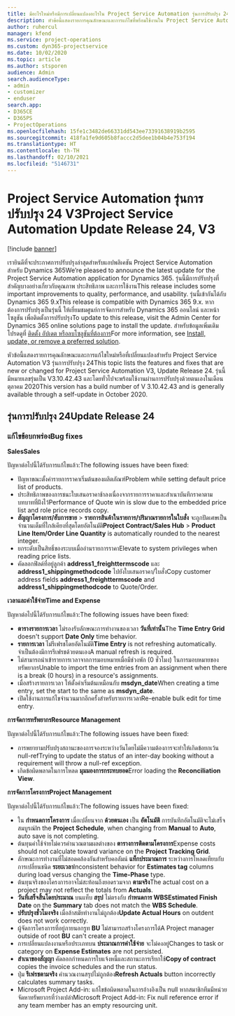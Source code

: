 ```yaml
---
title: มีอะไรใหม่หรือมีการเปลี่ยนแปลงอะไรใน Project Service Automation รุ่นการปรับปรุง 24 V3
description: หัวข้อนี้แสดงรายการคุณลักษณะและการแก้ไขที่พร้อมใช้งานใน Project Service Automation รุ่นการปรับปรุง 24 V3
author: ruhercul
manager: kfend
ms.service: project-operations
ms.custom: dyn365-projectservice
ms.date: 10/02/2020
ms.topic: article
ms.author: stsporen
audience: Admin
search.audienceType:
- admin
- customizer
- enduser
search.app:
- D365CE
- D365PS
- ProjectOperations
ms.openlocfilehash: 15fe1c3482de66331dd543ee73391638919b2595
ms.sourcegitcommit: 418fa1fe9d605b8faccc2d5dee1b04b4e753f194
ms.translationtype: HT
ms.contentlocale: th-TH
ms.lasthandoff: 02/10/2021
ms.locfileid: "5146731"
---
```

# <a name="project-service-automation-update-release-24-v3"></a><span data-ttu-id="dfbcf-103">Project Service Automation รุ่นการปรับปรุง 24 V3</span><span class="sxs-lookup"><span data-stu-id="dfbcf-103">Project Service Automation Update Release 24, V3</span></span>

[!include [banner](../includes/psa-now-project-operations.md)]

<span data-ttu-id="dfbcf-104">เรายินดีที่จะประกาศการปรับปรุงล่าสุดสำหรับแอปพลิเคชัน Project Service Automation สำหรับ Dynamics 365</span><span class="sxs-lookup"><span data-stu-id="dfbcf-104">We’re pleased to announce the latest update for the Project Service Automation application for Dynamics 365.</span></span> <span data-ttu-id="dfbcf-105">รุ่นนี้มีการปรับปรุงที่สำคัญบางอย่างเกี่ยวกับคุณภาพ ประสิทธิภาพ และการใช้งาน</span><span class="sxs-lookup"><span data-stu-id="dfbcf-105">This release includes some important improvements to quality, performance, and usability.</span></span> <span data-ttu-id="dfbcf-106">รุ่นนี้เข้ากันได้กับ Dynamics 365 9.x</span><span class="sxs-lookup"><span data-stu-id="dfbcf-106">This release is compatible with Dynamics 365 9.x.</span></span> <span data-ttu-id="dfbcf-107">หากต้องการปรับปรุงเป็นรุ่นนี้ ให้เยี่ยมชมศูนย์การจัดการสำหรับ Dynamics 365 ออนไลน์ และหน้าโซลูชัน เพื่อติดตั้งการปรับปรุง</span><span class="sxs-lookup"><span data-stu-id="dfbcf-107">To update to this release, visit the Admin Center for Dynamics 365 online solutions page to install the update.</span></span> <span data-ttu-id="dfbcf-108">สำหรับข้อมูลเพิ่มเติม โปรดดูที่ [ติดตั้ง อัปเดต หรือลบโซลูชันที่ต้องการ](https://docs.microsoft.com/power-platform/admin/install-remove-preferred-solution)</span><span class="sxs-lookup"><span data-stu-id="dfbcf-108">For more information, see [Install, update, or remove a preferred solution](https://docs.microsoft.com/power-platform/admin/install-remove-preferred-solution).</span></span>

<span data-ttu-id="dfbcf-109">หัวข้อนี้แสดงรายการคุณลักษณะและการแก้ไขใหม่หรือที่เปลี่ยนแปลงสำหรับ Project Service Automation V3 รุ่นการปรับปรุง 24</span><span class="sxs-lookup"><span data-stu-id="dfbcf-109">This topic lists the features and fixes that are new or changed for Project Service Automation V3, Update Release 24.</span></span> <span data-ttu-id="dfbcf-110">รุ่นนี้มีหมายเลขรุ่นเป็น V3.10.42.43 และโดยทั่วไปจะพร้อมใช้งานผ่านการปรับปรุงด้วยตนเองในเดือนตุลาคม 2020</span><span class="sxs-lookup"><span data-stu-id="dfbcf-110">This version has a build number of V 3.10.42.43 and is generally available through a self-update in October 2020.</span></span>

## <a name="update-release-24"></a><span data-ttu-id="dfbcf-111">รุ่นการปรับปรุง 24</span><span class="sxs-lookup"><span data-stu-id="dfbcf-111">Update Release 24</span></span>

### <a name="bug-fixes"></a><span data-ttu-id="dfbcf-112">แก้ไขข้อบกพร่อง</span><span class="sxs-lookup"><span data-stu-id="dfbcf-112">Bug fixes</span></span>

<span data-ttu-id="dfbcf-113">**Sales**</span><span class="sxs-lookup"><span data-stu-id="dfbcf-113">**Sales**</span></span>

<span data-ttu-id="dfbcf-114">ปัญหาต่อไปนี้ได้รับการแก้ไขแล้ว:</span><span class="sxs-lookup"><span data-stu-id="dfbcf-114">The following issues have been fixed:</span></span>

- <span data-ttu-id="dfbcf-115">ปัญหาขณะตั้งค่ารายการราคาเริ่มต้นของผลิตภัณฑ์</span><span class="sxs-lookup"><span data-stu-id="dfbcf-115">Problem while setting default price list of products.</span></span>
- <span data-ttu-id="dfbcf-116">ประสิทธิภาพของการชนะใบเสนอราคาช้าลงเนื่องจากรายการราคาและสำเนาบันทึกราคาตามบทบาทที่ฝังไว้</span><span class="sxs-lookup"><span data-stu-id="dfbcf-116">Performance of Quote win is slow due to the embedded price list and role price records copy.</span></span>
- <span data-ttu-id="dfbcf-117">**สัญญาโครงการ/ฮับการขาย** > **รายการสินค้าในรายการ/ปริมาณรายการในใบสั่ง** จะถูกปัดเศษเป็นจำนวนเต็มที่ใกล้เคียงที่สุดโดยอัตโนมัติ</span><span class="sxs-lookup"><span data-stu-id="dfbcf-117">**Project Contract/Sales Hub** > **Product Line Item/Order Line Quantity** is automatically rounded to the nearest integer.</span></span>
- <span data-ttu-id="dfbcf-118">ยกระดับเป็นสิทธิ์ของระบบเมื่ออ่านรายการราคา</span><span class="sxs-lookup"><span data-stu-id="dfbcf-118">Elevate to system privileges when reading price lists.</span></span>
- <span data-ttu-id="dfbcf-119">คัดลอกฟิลด์ที่อยู่ลูกค้า **address1_freighttermscode** และ **address1_shippingmethodcode** ไปยังใบเสนอราคา/ใบสั่ง</span><span class="sxs-lookup"><span data-stu-id="dfbcf-119">Copy customer address fields **address1_freighttermscode** and **address1_shippingmethodcode** to Quote/Order.</span></span> 


<span data-ttu-id="dfbcf-120">**เวลาและค่าใช้จ่าย**</span><span class="sxs-lookup"><span data-stu-id="dfbcf-120">**Time and Expense**</span></span>

<span data-ttu-id="dfbcf-121">ปัญหาต่อไปนี้ได้รับการแก้ไขแล้ว:</span><span class="sxs-lookup"><span data-stu-id="dfbcf-121">The following issues have been fixed:</span></span>

- <span data-ttu-id="dfbcf-122">**ตารางรายการเวลา** ไม่รองรับลักษณะการทำงานของเวลา **วันที่เท่านั้น**</span><span class="sxs-lookup"><span data-stu-id="dfbcf-122">The **Time Entry Grid** doesn't support **Date Only** time behavior.</span></span>
- <span data-ttu-id="dfbcf-123">**รายการเวลา** ไม่รีเฟรชโดยอัตโนมัติ</span><span class="sxs-lookup"><span data-stu-id="dfbcf-123">**Time Entry** is not refreshing automatically.</span></span> <span data-ttu-id="dfbcf-124">จำเป็นต้องมีการรีเฟรชด้วยตนเอง</span><span class="sxs-lookup"><span data-stu-id="dfbcf-124">A manual refresh is required.</span></span>
- <span data-ttu-id="dfbcf-125">ไม่สามารถนำเข้ารายการเวลาจากการมอบหมายเมื่อมีช่วงพัก (0 ชั่วโมง) ในการมอบหมายของทรัพยากร</span><span class="sxs-lookup"><span data-stu-id="dfbcf-125">Unable to import the time entries from an assignment when there is a break (0 hours) in a resource's assignments.</span></span>
- <span data-ttu-id="dfbcf-126">เมื่อสร้างรายการเวลา ให้ตั้งค่าเริ่มต้นเหมือนกับ **msdyn_date**</span><span class="sxs-lookup"><span data-stu-id="dfbcf-126">When creating a time entry, set the start to the same as **msdyn_date**.</span></span>
- <span data-ttu-id="dfbcf-127">เปิดใช้งานการแก้ไขจำนวนมากอีกครั้งสำหรับรายการเวลา</span><span class="sxs-lookup"><span data-stu-id="dfbcf-127">Re-enable bulk edit for time entry.</span></span>

<span data-ttu-id="dfbcf-128">**การจัดการทรัพยากร**</span><span class="sxs-lookup"><span data-stu-id="dfbcf-128">**Resource Management**</span></span>

<span data-ttu-id="dfbcf-129">ปัญหาต่อไปนี้ได้รับการแก้ไขแล้ว:</span><span class="sxs-lookup"><span data-stu-id="dfbcf-129">The following issues have been fixed:</span></span>

- <span data-ttu-id="dfbcf-130">การพยายามปรับปรุงสถานะของการจองระหว่างวันโดยไม่มีความต้องการจะทำให้เกิดข้อยกเว้น null-ref</span><span class="sxs-lookup"><span data-stu-id="dfbcf-130">Trying to update the status of an inter-day booking without a requirement will throw a null-ref exception.</span></span>
- <span data-ttu-id="dfbcf-131">เกิดข้อผิดพลาดในการโหลด **มุมมองการกระทบยอด**</span><span class="sxs-lookup"><span data-stu-id="dfbcf-131">Error loading the **Reconciliation View**.</span></span>


<span data-ttu-id="dfbcf-132">**การจัดการโครงการ**</span><span class="sxs-lookup"><span data-stu-id="dfbcf-132">**Project Management**</span></span>

<span data-ttu-id="dfbcf-133">ปัญหาต่อไปนี้ได้รับการแก้ไขแล้ว:</span><span class="sxs-lookup"><span data-stu-id="dfbcf-133">The following issues have been fixed:</span></span>

- <span data-ttu-id="dfbcf-134">ใน **กำหนดการโครงการ** เมื่อเปลี่ยนจาก **ด้วยตนเอง** เป็น **อัตโนมัติ** การบันทึกอัตโนมัติจะไม่เสร็จสมบูรณ์</span><span class="sxs-lookup"><span data-stu-id="dfbcf-134">In the **Project Schedule**, when changing from **Manual** to **Auto**, auto save is not completing.</span></span>
- <span data-ttu-id="dfbcf-135">ต้นทุนค่าใช้จ่ายไม่ควรคำนวณตามผลต่างของ **ตารางการติดตามโครงการ**</span><span class="sxs-lookup"><span data-stu-id="dfbcf-135">Expense costs should not calculate toward variance on the **Project Tracking Grid**.</span></span>
- <span data-ttu-id="dfbcf-136">ลักษณะการทำงานที่ไม่สอดคล้องกันสำหรับคอลัมน์ **แท็กประมาณการ** ระหว่างการโหลดเทียบกับการเปลี่ยนชนิด **ระยะเวลา**</span><span class="sxs-lookup"><span data-stu-id="dfbcf-136">Inconsistent behavior for **Estimates tag** columns during load versus changing the **Time-Phase** type.</span></span>
- <span data-ttu-id="dfbcf-137">ต้นทุนจริงของโครงการอาจไม่สะท้อนถึงยอดรวมจาก **ตามจริง**</span><span class="sxs-lookup"><span data-stu-id="dfbcf-137">The actual cost on a project may not reflect the totals from **Actuals**.</span></span>
- <span data-ttu-id="dfbcf-138">**วันที่เสร็จสิ้นโดยประมาณ** บนแท็บ **สรุป** ไม่ตรงกับ **กำหนดการ WBS**</span><span class="sxs-lookup"><span data-stu-id="dfbcf-138">**Estimated Finish Date** on the **Summary** tab does not match the **WBS Schedule**.</span></span>
- <span data-ttu-id="dfbcf-139">**ปรับปรุงชั่วโมงจริง** เมื่อล้าสมัยทำงานไม่ถูกต้อง</span><span class="sxs-lookup"><span data-stu-id="dfbcf-139">**Update Actual Hours** on outdent does not work correctly.</span></span>
- <span data-ttu-id="dfbcf-140">ผู้จัดการโครงการที่อยู่ภายนอกรูท **BU** ไม่สามารถสร้างโครงการได้</span><span class="sxs-lookup"><span data-stu-id="dfbcf-140">A Project manager outside of root **BU** can't create a project.</span></span>
- <span data-ttu-id="dfbcf-141">การเปลี่ยนแปลงงานหรือประเภทบน **ประมาณการค่าใช้จ่าย** จะไม่คงอยู่</span><span class="sxs-lookup"><span data-stu-id="dfbcf-141">Changes to task or category on **Expense Estimates** are not persisted.</span></span>
- <span data-ttu-id="dfbcf-142">**สำเนาของสัญญา** คัดลอกกำหนดการใบแจ้งหนี้และสถานะการเรียกใช้</span><span class="sxs-lookup"><span data-stu-id="dfbcf-142">**Copy of contract** copies the invoice schedules and the run status.</span></span>
- <span data-ttu-id="dfbcf-143">ปุ่ม **รีเฟรชตามจริง** คำนวณงานสรุปไม่ถูกต้อง</span><span class="sxs-lookup"><span data-stu-id="dfbcf-143">**Refresh Actuals** button incorrectly calculates summary tasks.</span></span>
- <span data-ttu-id="dfbcf-144">Microsoft Project Add-in: แก้ไขข้อผิดพลาดในการอ้างอิงเป็น null หากสมาชิกทีมมีหน่วยจัดหาทรัพยากรที่ว่างเปล่า</span><span class="sxs-lookup"><span data-stu-id="dfbcf-144">Microsoft Project Add-in: Fix null reference error if any team member has an empty resourcing unit.</span></span>

